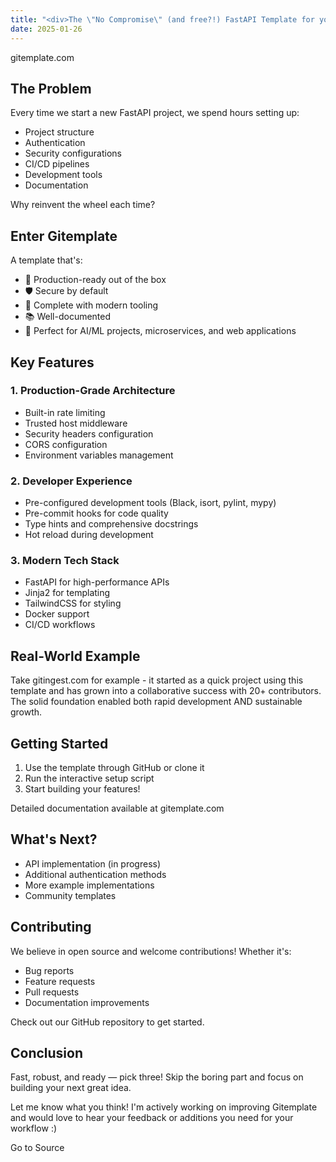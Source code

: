 ```yaml
---
title: "<div>The \"No Compromise\" (and free?!) FastAPI Template for your AI App!</div>"
date: 2025-01-26
---
```


gitemplate.com

## The Problem

Every time we start a new FastAPI project, we spend hours setting up:

- Project structure
- Authentication
- Security configurations
- CI/CD pipelines
- Development tools
- Documentation

Why reinvent the wheel each time?

## Enter Gitemplate

A template that's:

- 🚀 Production-ready out of the box
- 🛡️ Secure by default
- 🧰 Complete with modern tooling
- 📚 Well-documented
- 🎯 Perfect for AI/ML projects, microservices, and web applications

## Key Features

### 1\. Production-Grade Architecture

- Built-in rate limiting
- Trusted host middleware
- Security headers configuration
- CORS configuration
- Environment variables management

### 2\. Developer Experience

- Pre-configured development tools (Black, isort, pylint, mypy)
- Pre-commit hooks for code quality
- Type hints and comprehensive docstrings
- Hot reload during development

### 3\. Modern Tech Stack

- FastAPI for high-performance APIs
- Jinja2 for templating
- TailwindCSS for styling
- Docker support
- CI/CD workflows

## Real-World Example

Take gitingest.com for example - it started as a quick project using this template and has grown into a collaborative success with 20+ contributors. The solid foundation enabled both rapid development AND sustainable growth.

## Getting Started

1. Use the template through GitHub or clone it
2. Run the interactive setup script
3. Start building your features!

Detailed documentation available at gitemplate.com

## What's Next?

- API implementation (in progress)
- Additional authentication methods
- More example implementations
- Community templates

## Contributing

We believe in open source and welcome contributions! Whether it's:

- Bug reports
- Feature requests
- Pull requests
- Documentation improvements

Check out our GitHub repository to get started.

## Conclusion

Fast, robust, and ready — pick three! Skip the boring part and focus on building your next great idea.

Let me know what you think! I'm actively working on improving Gitemplate and would love to hear your feedback or additions you need for your workflow :)

Go to Source
